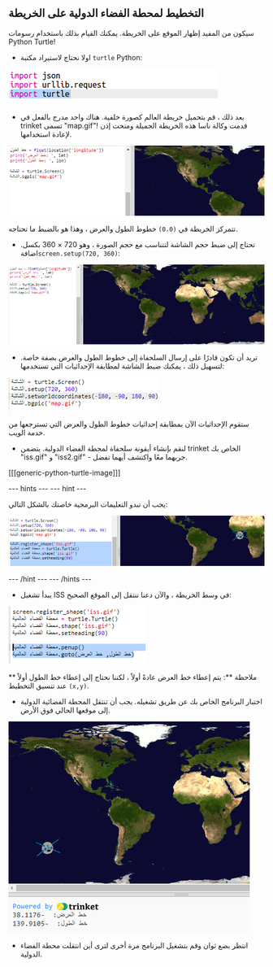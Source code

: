 ## التخطيط لمحطة الفضاء الدولية على الخريطة

سيكون من المفيد إظهار الموقع على الخريطة. يمكنك القيام بذلك باستخدام رسومات Python Turtle!

+ اولا نحتاج لاستيراد مكتبة `turtle` Python:

![لقطة شاشة](images/iss-turtle.png)

+ بعد ذلك ، قم بتحميل خريطة العالم كصورة خلفية. هناك واحد مدرج بالفعل في trinket تسمى "map.gif"! قدمت وكالة ناسا هذه الخريطة الجميلة ومنحت إذن لإعادة استخدامها. 

![لقطة شاشة](images/iss-map.png)

تتمركز الخريطة في ` (0،0) ` خطوط الطول والعرض ، وهذا هو بالضبط ما تحتاجه.

+ تحتاج إلى ضبط حجم الشاشة لتتناسب مع حجم الصورة ، وهو 720 × 360 بكسل. اضافة`screen.setup(720, 360)`:

![لقطة الشاشة](images/iss-setup.png)

+ تريد أن تكون قادرًا على إرسال السلحفاة إلى خطوط الطول والعرض بصفة خاصة. لتسهيل ذلك ، يمكنك ضبط الشاشة لمطابقة الإحداثيات التي تستخدمها:

![لقطة الشاشة](images/iss-world.png)

ستقوم الإحداثيات الآن بمطابقة إحداثيات خطوط الطول والعرض التي تسترجعها من خدمة الويب.

+ لنقم بإنشاء أيقونة سلحفاة لمحطة الفضاء الدولية. يتضمن trinket الخاص بك "iss.gif" و "iss2.gif" - جربهما معًا واكتشف أيهما تفضل. 

[[[generic-python-turtle-image]]]

\--- hints \--- \--- hint \---

يجب أن تبدو التعليمات البرمجية خاصتك بالشكل التالي:

![لقطة الشاشة](images/iss-image.png)

\--- /hint \--- \--- /hints \---

+ يبدأ تشغيل ISS في وسط الخريطة ، والآن دعنا ننتقل إلى الموقع الصحيح:

![لقطة الشاشة](images/iss-plot.png)

** ملاحظة **: يتم إعطاء خط العرض عادةً أولاً ، لكننا نحتاج إلى إعطاء خط الطول أولاً عند تنسيق التخطيط ` (x,y) `.

+ اختبار البرنامج الخاص بك عن طريق تشغيله. يجب أن تنتقل المحطة الفضائية الدولية إلى موقعها الحالي فوق الأرض. 

![لقطة الشاشة](images/iss-plotted.png)

+ انتظر بضع ثوان وقم بتشغيل البرنامج مرة أخرى لترى أين انتقلت محطة الفضاء الدولية.